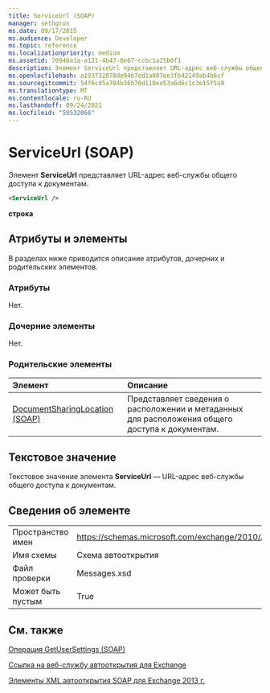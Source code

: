 ```yaml
---
title: ServiceUrl (SOAP)
manager: sethgros
ms.date: 09/17/2015
ms.audience: Developer
ms.topic: reference
ms.localizationpriority: medium
ms.assetid: 70946a1a-a121-4b47-8e67-ccbc1a25b0f1
description: Элемент ServiceUrl представляет URL-адрес веб-службы общего доступа к документам.
ms.openlocfilehash: a193732878de94b7ed1a807ee3fb42149ab4b6cf
ms.sourcegitcommit: 54f6cd5a704b36b76d110ee53a6d6c1c3e15f5a9
ms.translationtype: MT
ms.contentlocale: ru-RU
ms.lasthandoff: 09/24/2021
ms.locfileid: "59532066"
---
```

# <a name="serviceurl-soap"></a>ServiceUrl (SOAP)

Элемент **ServiceUrl** представляет URL-адрес веб-службы общего доступа к документам. 
  
```XML
<ServiceUrl />
```

 **строка**
## <a name="attributes-and-elements"></a>Атрибуты и элементы

В разделах ниже приводится описание атрибутов, дочерних и родительских элементов.
  
### <a name="attributes"></a>Атрибуты

Нет.
  
### <a name="child-elements"></a>Дочерние элементы

Нет.
  
### <a name="parent-elements"></a>Родительские элементы

|**Элемент**|**Описание**|
|:-----|:-----|
|[DocumentSharingLocation (SOAP)](documentsharinglocation-soap.md) <br/> |Представляет сведения о расположении и метаданных для расположения общего доступа к документам.  <br/> |
   
## <a name="text-value"></a>Текстовое значение

Текстовое значение элемента **ServiceUrl** — URL-адрес веб-службы общего доступа к документам. 
  
## <a name="element-information"></a>Сведения об элементе

|||
|:-----|:-----|
|Пространство имен  <br/> |https://schemas.microsoft.com/exchange/2010/Autodiscover  <br/> |
|Имя схемы  <br/> |Схема автооткрытия  <br/> |
|Файл проверки  <br/> |Messages.xsd  <br/> |
|Может быть пустым  <br/> |True  <br/> |
   
## <a name="see-also"></a>См. также



[Операция GetUserSettings (SOAP)](getusersettings-operation-soap.md)


[Ссылка на веб-службу автооткрытия для Exchange](autodiscover-web-service-reference-for-exchange.md)
  
[Элементы XML автооткрытия SOAP для Exchange 2013 г.](soap-autodiscover-xml-elements-for-exchange-2013.md)

